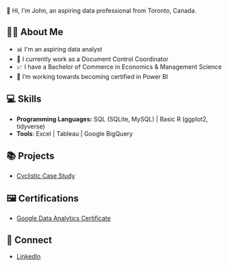 👋 Hi, I'm John, an aspiring data professional from Toronto, Canada.

## 🙋‍♂️ About Me

- 📊 I'm an aspiring data analyst
- 💼 I currently work as a Document Control Coordinator
- 📈 I have a Bachelor of Commerce in Economics & Management Science
- 🌱 I’m working towards becoming certified in Power BI

## 💻 Skills
- **Programming Languages:** SQL (SQLite, MySQL) | Basic R (ggplot2, tidyverse)
- **Tools**: Excel | Tableau | Google BigQuery

## 📚 Projects

- [Cyclistic Case Study](https://github.com)

## 🖼️ Certifications

- [Google Data Analytics Certificate](https://google.com)

## 📩 Connect

- [LinkedIn](https://www.linkedin.com/in/john-cavaliere-4a574a13a/)
